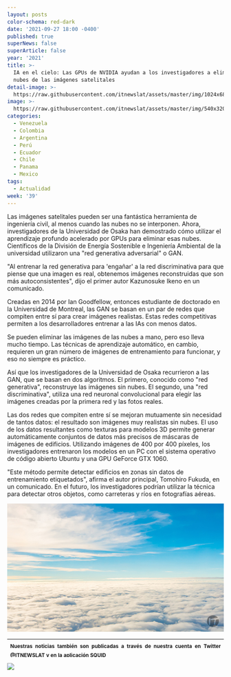 ```yaml
---
layout: posts
color-schema: red-dark
date: '2021-09-27 18:00 -0400'
published: true
superNews: false
superArticle: false
year: '2021'
title: >-
  IA en el cielo: Las GPUs de NVIDIA ayudan a los investigadores a eliminar las
  nubes de las imágenes satelitales
detail-image: >-
  https://raw.githubusercontent.com/itnewslat/assets/master/img/1024x680/cielo-invidia-g.jpg
image: >-
  https://raw.githubusercontent.com/itnewslat/assets/master/img/540x320/cielo-invidia-p.jpg
categories:
  - Venezuela
  - Colombia
  - Argentina
  - Perú
  - Ecuador
  - Chile
  - Panama
  - Mexico
tags:
  - Actualidad
week: '39'
---
```

Las imágenes satelitales pueden ser una fantástica herramienta de ingeniería civil, al menos cuando las nubes no se interponen. Ahora, investigadores de la Universidad de Osaka han demostrado cómo utilizar el aprendizaje profundo acelerado por GPUs para eliminar esas nubes. Científicos de la División de Energía Sostenible e Ingeniería Ambiental de la universidad utilizaron una "red generativa adversarial" o GAN. 

"Al entrenar la red generativa para 'engañar' a la red discriminativa para que piense que una imagen es real, obtenemos imágenes reconstruidas que son más autoconsistentes", dijo el primer autor Kazunosuke Ikeno en un comunicado.

Creadas en 2014 por Ian Goodfellow, entonces estudiante de doctorado en la Universidad de Montreal, las GAN se basan en un par de redes que compiten entre sí para crear imágenes realistas. Estas redes competitivas permiten a los desarrolladores entrenar a las IAs con menos datos.

Se pueden eliminar las imágenes de las nubes a mano, pero eso lleva mucho tiempo. Las técnicas de aprendizaje automático, en cambio, requieren un gran número de imágenes de entrenamiento para funcionar, y eso no siempre es práctico. 

Así que los investigadores de la Universidad de Osaka recurrieron a las GAN, que se basan en dos algoritmos. El primero, conocido como "red generativa", reconstruye las imágenes sin nubes. El segundo, una "red discriminativa", utiliza una red neuronal convolucional para elegir las imágenes creadas por la primera red y las fotos reales. 

Las dos redes que compiten entre sí se mejoran mutuamente sin necesidad de tantos datos: el resultado son imágenes muy realistas sin nubes. El uso de los datos resultantes como texturas para modelos 3D permite generar automáticamente conjuntos de datos más precisos de máscaras de imágenes de edificios. Utilizando imágenes de 400 por 400 píxeles, los investigadores entrenaron los modelos en un PC con el sistema operativo de código abierto Ubuntu y una GPU GeForce GTX 1060. 

"Este método permite detectar edificios en zonas sin datos de entrenamiento etiquetados", afirma el autor principal, Tomohiro Fukuda, en un comunicado.  En el futuro, los investigadores podrían utilizar la técnica para detectar otros objetos, como carreteras y ríos en fotografías aéreas. 

![](https://raw.githubusercontent.com/itnewslat/assets/master/img/540x320/cielo-invidia-p.jpg)

<table style="height: 42px;" width="569">
<tbody>
<tr>
<td style="text-align: justify;"><sub><strong>Nuestras noticias también son publicadas a través de nuestra cuenta en Twitter <a href="https://twitter.com/itnewslat?lang=es">@ITNEWSLAT</a> y en la aplicación <a href="https://squidapp.co/en/">SQUID</a></strong></sub></td>
</tr>
</tbody>
</table>

<img src="https://tracker.metricool.com/c3po.jpg?hash=56f88a41e39ab42c063cc51676587a04"/>